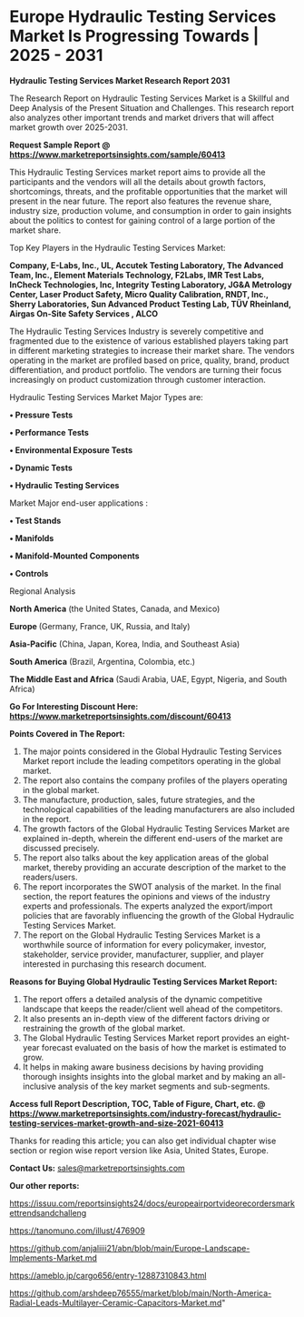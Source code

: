  # Europe Hydraulic Testing Services Market Is Progressing Towards | 2025 - 2031

<strong>Hydraulic Testing Services Market Research Report 2031</strong>

The Research Report on Hydraulic Testing Services Market is a Skillful and Deep Analysis of the Present Situation and Challenges. This research report also analyzes other important trends and market drivers that will affect market growth over 2025-2031.

<strong>Request Sample Report @ <a href=https://www.marketreportsinsights.com/sample/60413>https://www.marketreportsinsights.com/sample/60413</a></strong>

This Hydraulic Testing Services market report aims to provide all the participants and the vendors will all the details about growth factors, shortcomings, threats, and the profitable opportunities that the market will present in the near future. The report also features the revenue share, industry size, production volume, and consumption in order to gain insights about the politics to contest for gaining control of a large portion of the market share.

Top Key Players in the Hydraulic Testing Services Market:

<strong>Company, E-Labs, Inc., UL, Accutek Testing Laboratory, The Advanced Team, Inc., Element Materials Technology, F2Labs, IMR Test Labs, InCheck Technologies, Inc, Integrity Testing Laboratory, JG&A Metrology Center, Laser Product Safety, Micro Quality Calibration, RNDT, Inc., Sherry Laboratories, Sun Advanced Product Testing Lab, TÜV Rheinland, Airgas On-Site Safety Services , ALCO</strong>

The Hydraulic Testing Services Industry is severely competitive and fragmented due to the existence of various established players taking part in different marketing strategies to increase their market share. The vendors operating in the market are profiled based on price, quality, brand, product differentiation, and product portfolio. The vendors are turning their focus increasingly on product customization through customer interaction.

Hydraulic Testing Services Market Major Types are:

<strong>• Pressure Tests

• Performance Tests

• Environmental Exposure Tests

• Dynamic Tests

• Hydraulic Testing Services</strong>

Market Major end-user applications :

<strong>• Test Stands

• Manifolds

• Manifold-Mounted Components

• Controls</strong>

Regional Analysis

</u><strong><b>North America</b></strong> (the United States, Canada, and Mexico)

<strong><b>Europe </b></strong>(Germany, France, UK, Russia, and Italy)

<strong><b>Asia-Pacific</b></strong> (China, Japan, Korea, India, and Southeast Asia)

<strong><b>South America</b></strong> (Brazil, Argentina, Colombia, etc.)

<strong><b>The Middle East and Africa</b></strong> (Saudi Arabia, UAE, Egypt, Nigeria, and South Africa)

<strong>Go For Interesting Discount Here: <a href=https://www.marketreportsinsights.com/discount/60413>https://www.marketreportsinsights.com/discount/60413</a></strong>

<strong>Points Covered in The Report:</strong>
<ol>
  <li>The major points considered in the Global Hydraulic Testing Services Market report include the leading competitors operating in the global market.</li>
  <li>The report also contains the company profiles of the players operating in the global market.</li>
  <li>The manufacture, production, sales, future strategies, and the technological capabilities of the leading manufacturers are also included in the report.</li>
  <li>The growth factors of the Global Hydraulic Testing Services Market are explained in-depth, wherein the different end-users of the market are discussed precisely.</li>
  <li>The report also talks about the key application areas of the global market, thereby providing an accurate description of the market to the readers/users.</li>
  <li>The report incorporates the SWOT analysis of the market. In the final section, the report features the opinions and views of the industry experts and professionals. The experts analyzed the export/import policies that are favorably influencing the growth of the Global Hydraulic Testing Services Market.</li>
  <li>The report on the Global Hydraulic Testing Services Market is a worthwhile source of information for every policymaker, investor, stakeholder, service provider, manufacturer, supplier, and player interested in purchasing this research document.</li>
</ol>
<strong>Reasons for Buying Global Hydraulic Testing Services Market Report:</strong>

<ol>
  <li>The report offers a detailed analysis of the dynamic competitive landscape that keeps the reader/client well ahead of the competitors.</li>
  <li>It also presents an in-depth view of the different factors driving or restraining the growth of the global market.</li>
  <li>The Global Hydraulic Testing Services Market report provides an eight-year forecast evaluated on the basis of how the market is estimated to grow.</li>
  <li>It helps in making aware business decisions by having providing thorough insights insights into the global market and by making an all-inclusive analysis of the key market segments and sub-segments.</li>
</ol>
<strong>Access full Report Description, TOC, Table of Figure, Chart, etc. @ <a href=https://www.marketreportsinsights.com/industry-forecast/hydraulic-testing-services-market-growth-and-size-2021-60413>https://www.marketreportsinsights.com/industry-forecast/hydraulic-testing-services-market-growth-and-size-2021-60413</a></strong>


Thanks for reading this article; you can also get individual chapter wise section or region wise report version like Asia, United States, Europe.

<strong>Contact Us:</strong>
sales@marketreportsinsights.com

<strong>Our other reports:</strong>

<a href=https://issuu.com/reportsinsights24/docs/europeairportvideorecordersmarkettrendsandchalleng>https://issuu.com/reportsinsights24/docs/europeairportvideorecordersmarkettrendsandchalleng</a>

<a href=https://tanomuno.com/illust/476909>https://tanomuno.com/illust/476909</a>

<a href=https://github.com/anjaliiii21/abn/blob/main/Europe-Landscape-Implements-Market.md>https://github.com/anjaliiii21/abn/blob/main/Europe-Landscape-Implements-Market.md</a>

<a href=https://ameblo.jp/cargo656/entry-12887310843.html>https://ameblo.jp/cargo656/entry-12887310843.html</a>

<a href=https://github.com/arshdeep76555/market/blob/main/North-America-Radial-Leads-Multilayer-Ceramic-Capacitors-Market.md>https://github.com/arshdeep76555/market/blob/main/North-America-Radial-Leads-Multilayer-Ceramic-Capacitors-Market.md</a>"
